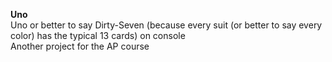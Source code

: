 **Uno**  
Uno or better to say Dirty-Seven (because every suit (or better to say every color) has the typical 13 cards) on console  
Another project for the AP course
